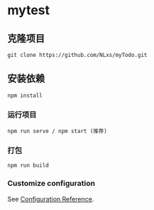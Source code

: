# mytest

## 克隆项目
```
git clone https://github.com/NLxs/myTodo.git
```

## 安装依赖
```
npm install
```

### 运行项目
```
npm run serve / npm start (推荐)
```

### 打包
```
npm run build
```

### Customize configuration
See [Configuration Reference](https://cli.vuejs.org/config/).

